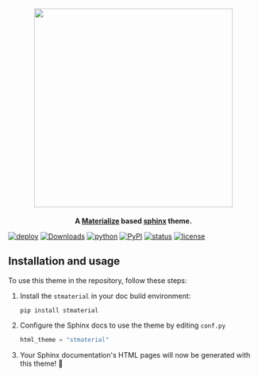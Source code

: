 <h1 align="center">
  <img src="https://cdn.jsdelivr.net/gh/zclab/stmaterial/docs/_static/logo.png" width="400">
</h1>

<p align="center">
  <strong>
    A 
    <a href="https://materializeweb.com/">Materialize</a> based <a href="https://www.sphinx-doc.org/en/master/">sphinx</a> theme.
  </strong>
</p>

<!-- [![deploy](https://github.com/zclab/stmaterial/actions/workflows/deploy-docs.yml/badge.svg)](https://zclab.github.io/stmaterial/) -->

[![deploy](https://img.shields.io/readthedocs/stmaterial?style=flat-square&logo=readthedocs&logoColor=white)](https://stmaterial.readthedocs.io/en/latest/)
[![Downloads](https://img.shields.io/pypi/dm/stmaterial.svg?style=flat-square)](https://pypistats.org/packages/stmaterial)
[![python](https://img.shields.io/pypi/pyversions/stmaterial.svg?style=flat-square)](https://pypi.org/project/stmaterial/)
[![PyPI](https://img.shields.io/pypi/v/stmaterial?style=flat-square&logo=python&logoColor=white&color=orange)](https://pypi.org/project/stmaterial/)
[![status](https://img.shields.io/pypi/status/stmaterial.svg?style=flat-square)](https://pypi.org/project/stmaterial/)
[![license](https://img.shields.io/pypi/l/stmaterial.svg?style=flat-square&logo=opensourceinitiative&logoColor=white)](https://github.com/zclab/stmaterial/blob/main/LICENSE)

## Installation and usage

<!-- start quickstart -->

To use this theme in the repository, follow these steps:

1. Install the `stmaterial` in your doc build environment:

   ```
   pip install stmaterial
   ```

2. Configure the Sphinx docs to use the theme by editing `conf.py`

   ```python
   html_theme = "stmaterial"
   ```

3. Your Sphinx documentation's HTML pages will now be generated with this theme! 🎉

<!-- end quickstart -->
